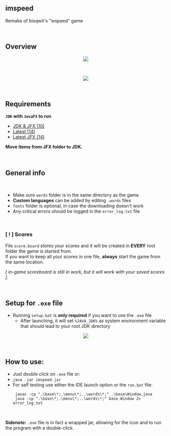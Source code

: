 ## imspeed
Remake of bisqwit's "wspeed" game

<br>

## Overview

<p align="center">
  <img width="auto" height="auto" src="https://user-images.githubusercontent.com/25122875/80863852-34099580-8c7f-11ea-9833-25b7a4fcdfa6.jpg">
</p>  
<br>
<p align="center">
  <img width="auto" height="auto" src="https://user-images.githubusercontent.com/25122875/80805576-b11e0780-8bb8-11ea-9c77-81396409e225.jpg">
</p>

<br>

## Requirements

**`JDK` with `JavaFX` to run**

* [JDK & JFX (10)](https://bit.ly/imspeedJDK2)
* [Latest (14)](https://www.oracle.com/java/technologies/javase-jdk14-downloads.html)  
* [Latest JFX (14)](https://gluonhq.com/products/javafx/)

**Move items from JFX folder to JDK.**  

<br>  

## General info

<br>

* Make sure `words` folder is in the same directory as the game
* **Custom languages** can be added by editing `.words` files
* `fonts` folder is optional, in case the downloading doesn't work
* Any critical errors should be logged in the `error_log.txt` file
   
<br>

### [ ! ] Scores
File `score.board` stores your scores and it will be created in **EVERY** root folder the game is started from.  
If you want to keep all your scores in one file, **always** start the game from the same location.

*[ in-game scoreboard is still in work, but it will work with your saved scores ].*

<br>

## Setup for `.exe` file

* Running `setup.bat` is **only required** if you want to use the `.exe` file
  + After launching, it will set `%JAVA_JDK%` as system environment variable that should lead to your root JDK directory <br>
<p align="center">
  <img width="auto" height="auto" src="https://user-images.githubusercontent.com/25122875/79079528-febcf800-7d0f-11ea-8b74-f6a81d506af0.jpg">
</p>

<br>

## How to use:
  * Just double click on `.exe` file or:
  * `java -jar imspeed.jar`
  * For self testing use either the IDE launch option or the `run.bat` file: <br>
    ```batch
     javac -cp ".\base\*;.\menu\*;..\words\*;" .\base\Window.java
     java -cp ".\base\*;.\menu\*;..\words\*;" base.Window 2> error_log.txt
    ```
  <br>  
  
**Sidenote:** `.exe` file is in fact a wrapped jar, allowing for the icon and to run the program with a double-click.
<br>
